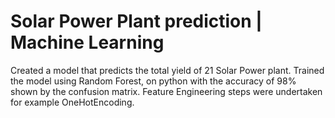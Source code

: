 # Solar Power Plant prediction | Machine Learning
Created a model that predicts the total yield of 21 Solar Power plant. Trained the model using Random Forest, on python with the accuracy of 98% shown by the confusion matrix. Feature Engineering steps were undertaken for example OneHotEncoding.
